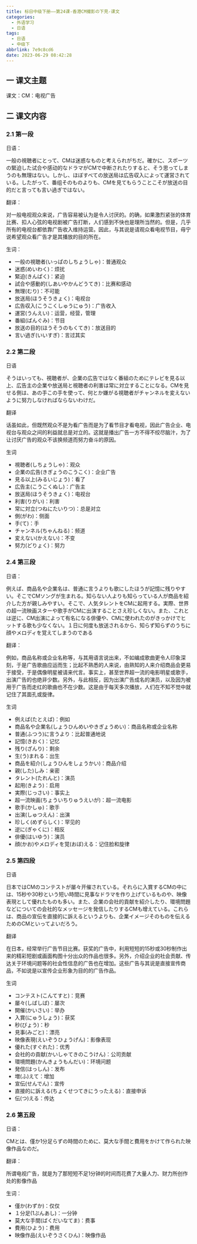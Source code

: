 ```yaml
---
title: 标日中级下册——第24课-香港CM撮影の下見-课文
categories:
  - 外语学习
  - 日语
tags:
  - 日语
  - 中级下
abbrlink: 7e9c8cd6
date: 2023-06-29 08:42:28
---
```

## 一 课文主题

课文：CM：电视广告

<!--more-->

## 二 课文内容

### 2.1 第一段

日语：

一般の視聴者にとって、CMは迷惑なものと考えられがちだ。確かに、スポーツの緊迫した试合や感动的なドラマがCMで中断されたりすると、そう思ってしまうのも無理はない。しかし、ほぼすべての放送局は広告収入によって運営されている。したがって、番组そのものよりも、CMを見てもらうことこそが放送の目的だと言っても言い過ぎではない。


翻译：

对一般电视观众来说，广告容易被认为是令人讨厌的。的确，如果激烈紧张的体育比赛、扣人心弦的电视剧被广告打断，人们感到不快也是理所当然的。但是，几乎所有的电视台都依靠广告收入维持运营。因此，与其说是请观众看电视节目，毋宁说希望观众看广告才是其播放的目的所在。

生词：

* 一般の視聴者(いっぱのしちょうしゃ)：普通观众
* 迷惑(めいわく)：烦扰
* 緊迫(きんぱく)：紧迫
* 試合や感動的(しあいやかんどうてき)：比赛和感动
* 無理(むり)：不可能
* 放送局(ほうそうきょく)：电视台
* 広告収入(こうこくしゅうにゅう)：广告收入
* 運営(うんえい)：运营，经营，管理
* 番組(ばんぐみ)：节目
* 放送の目的(ほうそうのもくてき)：放送目的
* 言い過ぎ(いいすぎ)：言过其实

### 2.2 第二段

日语

そうはいっても、視聴者が、企業の広告ではなく番組のためにテレビを見る以上、広告主の企業や放送局と視聴者の利害は常に対立することになる。CMを見せる側は、あの手この手を使って、何とか嫌がる視聴者がチャンネルを変えないように努力しなければならないわけだ。

翻译

话虽如此，但既然观众不是为看广告而是为了看节目才看电视，因此广告企业、电视台与观众之间的利益就总是对立的。这就是播出广告一方不得不绞尽脑汁，为了让讨厌广告的观众不该换频道而努力奋斗的原因。

生词

* 視聴者(しちょうしゃ)：观众
* 企業の広告(きぎょうのこうこく)：企业广告
* 見る以上(みるいじょう)：看了
* 広告主(こうこくぬし)：广告主
* 放送局(ほうそうきょく)：电视台
* 利害(りがい)：利害
* 常に対立(つねにたいりつ)：总是对立
* 側(がわ)：侧面
* 手(て)：手
* チャンネル(ちゃんねる)：频道
* 変えない(かえない)：不变
* 努力(どりょく)：努力

### 2.4 第三段

日语：

例えば、商品名や企業名は、普通に言うよりも歌にしたほうが記憶に残りやすい。そこでCMソングが生まれる。知らない人よりも知らっている人が商品を紹介した方が親しみやすい。そこで、人気タレントをCMに起用する。実際、世界の超一流映画スターや歌手がCMに出演することさえ珍しくない。また、これとは逆に、CM出演によって有名になる俳優や、CMに使われたのがきっかけでヒットする歌も少なくない。１日に何度も放送されるから、知らず知らずのうちに顔やメロディを覚えてしまうのである

翻译：

例如，商品名称或企业名称等，与其用语言说出来，不如编成歌曲更令人印象深刻，于是广告歌曲应运而生；比起不熟悉的人来说，由熟知的人来介绍商品会更易于接受，于是偶像明星被请来代言。事实上，甚至世界超一流的电影明星或歌手，出演广告的也绝非少数。另外，与此相反，因为出演广告成名的演员，以及因为被用于广告而走红的歌曲也不在少数。这是由于每天多次播放，人们在不知不觉中就记住了其面孔或旋律。


生词

* 例えば(たとえば)：例如
* 商品名や企業名(しょうひんめいやきぎょうめい)：商品名称或企业名称
* 普通(ふつう)に言うより：比起普通地说
* 記憶(きおく)：记忆
* 残り(ざんり)：剩余
* 生(う)まれる：出生
* 商品を紹介(しょうひんをしょうかい)：商品介绍
* 親(した)しみ：亲密
* タレント(たれんと)：演员
* 起用(きよう)：启用
* 実際(じっさい)：事实上
* 超一流映画(ちょういちりゅうえいが)：超一流电影
* 歌手(かしゅ)：歌手
* 出演(しゅつえん)：出演
* 珍しく(めずらしく)：罕见的
* 逆に(ぎゃくに)：相反
* 俳優(はいゆう)：演员
* 顔(かお)やメロディを覚(おぼ)える：记住脸和旋律

### 2.5 第四段

日语

日本ではCMのコンテストが屡々开催されている。それらに入賞するCMの中には、15秒や30秒という短い時間に見事なドラマを作り上げているものや、映像表現として優れたものも多い。また、企業の会社的貢献を紹介したり、環境問題などについての会社的なメッセージを発信したりするCMも增えている。これらは、商品の宣伝を直接的に訴えるというよりも、企業イメージそのものを伝えるためのCMといってよいだろう。

翻译

在日本，经常举行广告节目比赛。获奖的广告中，利用短短的15秒或30秒制作出来的精彩短剧或画面构图十分出众的作品也很多。另外，介绍企业的社会贡献、传达关于环境问题等的社会性信息的广告也在增加。这些广告与其说是直接宣传商品，不如说是以宣传企业形象为目的的广告作品。

生词

* コンテスト(こんてすと)：竞赛
* 屡々(しばしば)：屡次
* 開催(かいさい)：举办
* 入賞(にゅうしょう)：获奖
* 秒(びょう)：秒
* 見事(みごと)：漂亮
* 映像表現(えいぞうひょうげん)：影像表现
* 優れた(すぐれた)：优秀
* 会社的の貢献(かいしゃてきのこうけん)：公司贡献
* 環境問題(かんきょうもんだい)：环境问题
* 発信(はっしん)：发布
* 増(ふ)えて：增加
* 宣伝(せんでん)：宣传
* 直接的に訴える(ちょくせつてきにうったえる)：直接申诉
* 伝(つ)える：传达

 ### 2.6 第五段

日语：

CMとは、僅か1分足らずの時間のために、莫大な手間と費用をかけて作られた映像作品なのだ。

翻译：

所谓电视广告，就是为了那短短不足1分钟的时间而花费了大量人力、财力所创作处的影像作品

生词：

* 僅か(わずか)：仅仅
* １分足(1ぷんあし)：一分钟
* 莫大な手間(ばくだいなてま)：费事
* 費用(ひよう)：费用
* 映像作品(えいぞうさくひん)：映像作品

